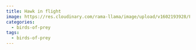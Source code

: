 ```yaml
---
title: Hawk in flight
image: https://res.cloudinary.com/rama-llama/image/upload/v1602193928/Flight_awo7wq.jpg
categories:
  - birds-of-prey
tags:
  - birds-of-prey
---
```


